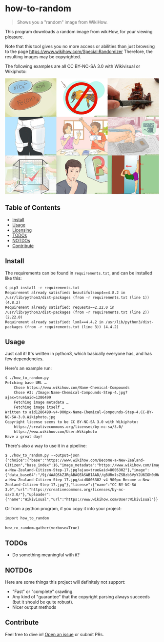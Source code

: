 # how-to-random

> Shows you a "random" image from WikiHow.

This program downloads a random image from wikiHow, for your viewing pleasure.

Note that this tool gives you no more access or abilities than just browsing to the page https://www.wikihow.com/Special:Randomizer
Therefore, the resulting images may be copyrighted.

The following examples are all CC BY-NC-SA 3.0 with Wikivisual or Wikiphoto:

![Collage of 9 random WikiHow images](collage.jpg)

## Table of Contents

- [Install](#install)
- [Usage](#usage)
- [Licensing](#licensing)
- [TODOs](#todos)
- [NOTDOs](#notdos)
- [Contribute](#contribute)

## Install

The requirements can be found in `requirements.txt`, and can be installed like this:

```
$ pip3 install -r requirements.txt 
Requirement already satisfied: beautifulsoup4==4.8.2 in /usr/lib/python3/dist-packages (from -r requirements.txt (line 1)) (4.8.2)
Requirement already satisfied: requests==2.22.0 in /usr/lib/python3/dist-packages (from -r requirements.txt (line 2)) (2.22.0)
Requirement already satisfied: lxml==4.4.2 in /usr/lib/python3/dist-packages (from -r requirements.txt (line 3)) (4.4.2)
```

## Usage

Just call it!  It's written in python3, which basically everyone has, and has few dependencies.

Here's an example run:

```
$ ./how_to_random.py
Fetching base URL …
	Chose https://www.wikihow.com/Name-Chemical-Compounds
	Chose #3: /Image:Name-Chemical-Compounds-Step-4.jpg?ajax=true&aid=1286499
	Fetching image metadata …
	Fetching image itself …
Written to aid1286499-v4-900px-Name-Chemical-Compounds-Step-4.CC-BY-NC-SA-3.0.Wikiphoto.jpg
Copyright license seems to be CC BY-NC-SA 3.0 with Wikiphoto:
	https://creativecommons.org/licenses/by-nc-sa/3.0/
	https://www.wikihow.com/User:Wikiphoto
Have a great day!
```

There's also a way to use it in a pipeline:

```
$ ./how_to_random.py --output=json
{"choice":{"base":"https://www.wikihow.com/Become-a-New-Zealand-Citizen","base_index":16,"image_metadata":"https://www.wikihow.com/Image:Become-a-New-Zealand-Citizen-Step-17.jpg?ajax=true&aid=8005302"},"image":{"data_base64":"/9j/4AAQSkZJRgABAQEASABIAAD//gBURmlsZSBzb3VyY2U6IGh0dHA6…","url":"https://www.wikihow.com/images/thumb/1/1c/Become-a-New-Zealand-Citizen-Step-17.jpg/aid8005302-v4-900px-Become-a-New-Zealand-Citizen-Step-17.jpg"},"license":{"name":"CC BY-NC-SA 3.0","url":"https://creativecommons.org/licenses/by-nc-sa/3.0/"},"uploader":{"name":"Wikivisual","url":"https://www.wikihow.com/User:Wikivisual"}}
```

Or from a python program, if you copy it into your project:

```
import how_to_random

how_ro_random.gather(verbose=True)
```

## TODOs

* Do something meaningful with it?

## NOTDOs

Here are some things this project will definitely not support:
* "Fast" or "complete" crawling.
* Any kind of "guarantee" that the copyright parsing always succeeds (but it should be quite robust).
* Nicer output methods

## Contribute

Feel free to dive in! [Open an issue](https://github.com/BenWiederhake/how-to-random/issues/new) or submit PRs.
